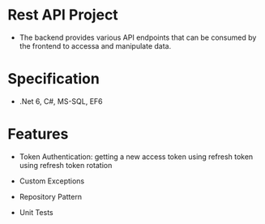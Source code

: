 # Rest API Project
- The backend provides various API endpoints that can be consumed by the frontend to accessa and manipulate data.

# Specification
- .Net 6, C#, MS-SQL, EF6

# Features
- Token Authentication: getting a new access token using refresh token using refresh token rotation
   
- Custom Exceptions 

- Repository Pattern

      
- Unit Tests
